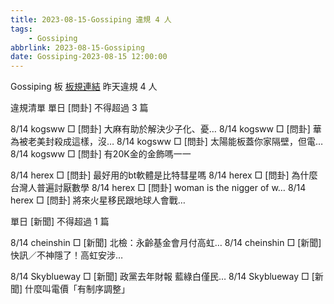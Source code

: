 ```yaml
---
title: 2023-08-15-Gossiping 違規 4 人
tags:
    - Gossiping
abbrlink: 2023-08-15-Gossiping
date: Gossiping-2023-08-15 12:00:00
---
```

Gossiping 板 [板規連結](https://www.ptt.cc/bbs/Gossiping/M.1637425085.A.07D.html)
昨天違規 4 人
<!-- more -->

違規清單
單日 [問卦] 不得超過 3 篇

8/14 kogsww □ [問卦] 大麻有助於解決少子化、憂…
8/14 kogsww □ [問卦] 華為被老美封殺成這樣，沒…
8/14 kogsww □ [問卦] 太陽能板蓋你家隔壁，但電…
8/14 kogsww □ [問卦] 有20K金的金飾嗎一一

8/14 herex □ [問卦] 最好用的bt軟體是比特彗星嗎
8/14 herex □ [問卦] 為什麼台灣人普遍討厭數學
8/14 herex □ [問卦] woman is the nigger of w…
8/14 herex □ [問卦] 將來火星移民跟地球人會戰…

單日 [新聞] 不得超過 1 篇

8/14 cheinshin □ [新聞] 北檢：永齡基金會月付高虹…
8/14 cheinshin □ [新聞] 快訊／不神隱了！高虹安涉…

8/14 Skyblueway □ [新聞] 政黨去年財報 藍綠白僅民…
8/14 Skyblueway □ [新聞] 什麼叫電價「有制序調整」